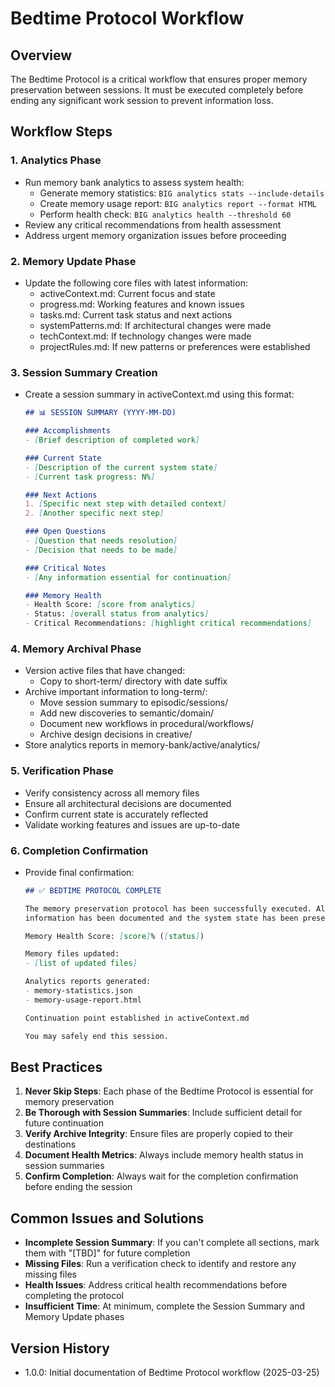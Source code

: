 # Bedtime Protocol Workflow

## Overview

The Bedtime Protocol is a critical workflow that ensures proper memory preservation between sessions. It must be executed completely before ending any significant work session to prevent information loss.

## Workflow Steps

### 1. Analytics Phase

- Run memory bank analytics to assess system health:
  * Generate memory statistics: `BIG analytics stats --include-details`
  * Create memory usage report: `BIG analytics report --format HTML`
  * Perform health check: `BIG analytics health --threshold 60`
- Review any critical recommendations from health assessment
- Address urgent memory organization issues before proceeding

### 2. Memory Update Phase

- Update the following core files with latest information:
  * activeContext.md: Current focus and state
  * progress.md: Working features and known issues
  * tasks.md: Current task status and next actions
  * systemPatterns.md: If architectural changes were made
  * techContext.md: If technology changes were made
  * projectRules.md: If new patterns or preferences were established

### 3. Session Summary Creation

- Create a session summary in activeContext.md using this format:
  ```markdown
  ## 📊 SESSION SUMMARY (YYYY-MM-DD)

  ### Accomplishments
  - [Brief description of completed work]

  ### Current State
  - [Description of the current system state]
  - [Current task progress: N%]

  ### Next Actions
  1. [Specific next step with detailed context]
  2. [Another specific next step]

  ### Open Questions
  - [Question that needs resolution]
  - [Decision that needs to be made]

  ### Critical Notes
  - [Any information essential for continuation]

  ### Memory Health
  - Health Score: [score from analytics]
  - Status: [overall status from analytics]
  - Critical Recommendations: [highlight critical recommendations]
  ```

### 4. Memory Archival Phase

- Version active files that have changed:
  * Copy to short-term/ directory with date suffix
- Archive important information to long-term/:
  * Move session summary to episodic/sessions/
  * Add new discoveries to semantic/domain/
  * Document new workflows in procedural/workflows/
  * Archive design decisions in creative/
- Store analytics reports in memory-bank/active/analytics/

### 5. Verification Phase

- Verify consistency across all memory files
- Ensure all architectural decisions are documented
- Confirm current state is accurately reflected
- Validate working features and issues are up-to-date

### 6. Completion Confirmation

- Provide final confirmation:
  ```markdown
  ## ✅ BEDTIME PROTOCOL COMPLETE

  The memory preservation protocol has been successfully executed. All critical
  information has been documented and the system state has been preserved.

  Memory Health Score: [score]% ([status])

  Memory files updated:
  - [list of updated files]

  Analytics reports generated:
  - memory-statistics.json
  - memory-usage-report.html

  Continuation point established in activeContext.md

  You may safely end this session.
  ```

## Best Practices

1. **Never Skip Steps**: Each phase of the Bedtime Protocol is essential for memory preservation
2. **Be Thorough with Session Summaries**: Include sufficient detail for future continuation
3. **Verify Archive Integrity**: Ensure files are properly copied to their destinations
4. **Document Health Metrics**: Always include memory health status in session summaries
5. **Confirm Completion**: Always wait for the completion confirmation before ending the session

## Common Issues and Solutions

- **Incomplete Session Summary**: If you can't complete all sections, mark them with "[TBD]" for future completion
- **Missing Files**: Run a verification check to identify and restore any missing files
- **Health Issues**: Address critical health recommendations before completing the protocol
- **Insufficient Time**: At minimum, complete the Session Summary and Memory Update phases

## Version History

- 1.0.0: Initial documentation of Bedtime Protocol workflow (2025-03-25)